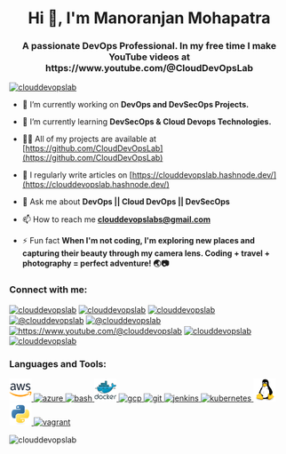 <h1 align="center">Hi 👋, I'm Manoranjan Mohapatra</h1>
<h3 align="center">A passionate DevOps Professional. In my free time I make YouTube videos at https://www.youtube.com/@CloudDevOpsLab</h3>

<p align="left"> <a href="https://twitter.com/clouddevopslab" target="blank"><img src="https://img.shields.io/twitter/follow/clouddevopslab?logo=twitter&style=for-the-badge" alt="clouddevopslab" /></a> </p>

- 🔭 I’m currently working on **DevOps and DevSecOps Projects.**

- 🌱 I’m currently learning **DevSecOps & Cloud Devops Technologies.**

- 👨‍💻 All of my projects are available at [https://github.com/CloudDevOpsLab](https://github.com/CloudDevOpsLab)

- 📝 I regularly write articles on [https://clouddevopslab.hashnode.dev/](https://clouddevopslab.hashnode.dev/)

- 💬 Ask me about **DevOps || Cloud DevOps || DevSecOps**

- 📫 How to reach me **clouddevopslabs@gmail.com**

- ⚡ Fun fact **When I'm not coding, I'm exploring new places and capturing their beauty through my camera lens. Coding + travel + photography = perfect adventure! 🌏📷**

<h3 align="left">Connect with me:</h3>
<p align="left">
<a href="https://codepen.io/clouddevopslab" target="blank"><img align="center" src="https://raw.githubusercontent.com/rahuldkjain/github-profile-readme-generator/master/src/images/icons/Social/codepen.svg" alt="clouddevopslab" height="30" width="40" /></a>
<a href="https://dev.to/clouddevopslab" target="blank"><img align="center" src="https://raw.githubusercontent.com/rahuldkjain/github-profile-readme-generator/master/src/images/icons/Social/devto.svg" alt="clouddevopslab" height="30" width="40" /></a>
<a href="https://twitter.com/clouddevopslab" target="blank"><img align="center" src="https://raw.githubusercontent.com/rahuldkjain/github-profile-readme-generator/master/src/images/icons/Social/twitter.svg" alt="clouddevopslab" height="30" width="40" /></a>
<a href="https://hashnode.com/@clouddevopslab" target="blank"><img align="center" src="https://raw.githubusercontent.com/rahuldkjain/github-profile-readme-generator/master/src/images/icons/Social/hashnode.svg" alt="@clouddevopslab" height="30" width="40" /></a>
<a href="https://medium.com/@clouddevopslab" target="blank"><img align="center" src="https://raw.githubusercontent.com/rahuldkjain/github-profile-readme-generator/master/src/images/icons/Social/medium.svg" alt="@clouddevopslab" height="30" width="40" /></a>
<a href="https://www.youtube.com/c/https://www.youtube.com/@clouddevopslab" target="blank"><img align="center" src="https://raw.githubusercontent.com/rahuldkjain/github-profile-readme-generator/master/src/images/icons/Social/youtube.svg" alt="https://www.youtube.com/@clouddevopslab" height="30" width="40" /></a>
<a href="https://www.codechef.com/users/clouddevopslab" target="blank"><img align="center" src="https://cdn.jsdelivr.net/npm/simple-icons@3.1.0/icons/codechef.svg" alt="clouddevopslab" height="30" width="40" /></a>
<a href="https://www.leetcode.com/clouddevopslab" target="blank"><img align="center" src="https://raw.githubusercontent.com/rahuldkjain/github-profile-readme-generator/master/src/images/icons/Social/leet-code.svg" alt="clouddevopslab" height="30" width="40" /></a>
</p>

<h3 align="left">Languages and Tools:</h3>
<p align="left"> <a href="https://aws.amazon.com" target="_blank" rel="noreferrer"> <img src="https://raw.githubusercontent.com/devicons/devicon/master/icons/amazonwebservices/amazonwebservices-original-wordmark.svg" alt="aws" width="40" height="40"/> </a> <a href="https://azure.microsoft.com/en-in/" target="_blank" rel="noreferrer"> <img src="https://www.vectorlogo.zone/logos/microsoft_azure/microsoft_azure-icon.svg" alt="azure" width="40" height="40"/> </a> <a href="https://www.gnu.org/software/bash/" target="_blank" rel="noreferrer"> <img src="https://www.vectorlogo.zone/logos/gnu_bash/gnu_bash-icon.svg" alt="bash" width="40" height="40"/> </a> <a href="https://www.docker.com/" target="_blank" rel="noreferrer"> <img src="https://raw.githubusercontent.com/devicons/devicon/master/icons/docker/docker-original-wordmark.svg" alt="docker" width="40" height="40"/> </a> <a href="https://cloud.google.com" target="_blank" rel="noreferrer"> <img src="https://www.vectorlogo.zone/logos/google_cloud/google_cloud-icon.svg" alt="gcp" width="40" height="40"/> </a> <a href="https://git-scm.com/" target="_blank" rel="noreferrer"> <img src="https://www.vectorlogo.zone/logos/git-scm/git-scm-icon.svg" alt="git" width="40" height="40"/> </a> <a href="https://www.jenkins.io" target="_blank" rel="noreferrer"> <img src="https://www.vectorlogo.zone/logos/jenkins/jenkins-icon.svg" alt="jenkins" width="40" height="40"/> </a> <a href="https://kubernetes.io" target="_blank" rel="noreferrer"> <img src="https://www.vectorlogo.zone/logos/kubernetes/kubernetes-icon.svg" alt="kubernetes" width="40" height="40"/> </a> <a href="https://www.linux.org/" target="_blank" rel="noreferrer"> <img src="https://raw.githubusercontent.com/devicons/devicon/master/icons/linux/linux-original.svg" alt="linux" width="40" height="40"/> </a> <a href="https://www.python.org" target="_blank" rel="noreferrer"> <img src="https://raw.githubusercontent.com/devicons/devicon/master/icons/python/python-original.svg" alt="python" width="40" height="40"/> </a> <a href="https://www.vagrantup.com/" target="_blank" rel="noreferrer"> <img src="https://www.vectorlogo.zone/logos/vagrantup/vagrantup-icon.svg" alt="vagrant" width="40" height="40"/> </a> </p>

<p><img align="center" src="https://github-readme-streak-stats.herokuapp.com/?user=clouddevopslab&" alt="clouddevopslab" /></p>
